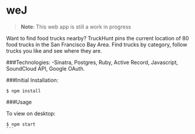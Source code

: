# weJ

> **Note**: This web app is still a work in progress


Want to find food trucks nearby? TruckHunt pins the current location of 80 food trucks in the San Francisco Bay Area. Find trucks by category, follow trucks you like and see where they are.

###Technologies: 
-Sinatra, Postgres, Ruby, Active Record, Javascript, SoundCloud API, Google OAuth.

###Initial Installation:
`````
$ npm install
`````

###Usage

To view on desktop:
````
$ npm start
```


